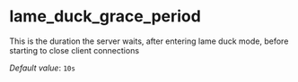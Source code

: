 # lame_duck_grace_period

This is the duration the server waits, after entering
lame duck mode, before starting to close client connections

*Default value*: `10s`

